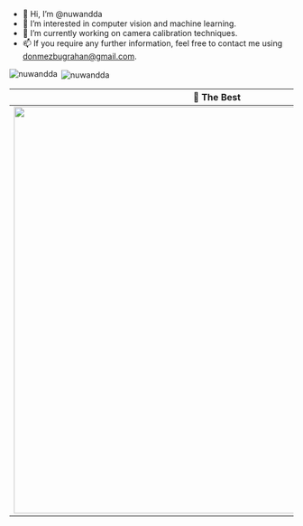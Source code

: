 - 👋 Hi, I’m @nuwandda
- 👀 I’m interested in computer vision and machine learning.
- 🌱 I’m currently working on camera calibration techniques.
- 📫 If you require any further information, feel free to contact me using <a href="donmezbugrahan@gmail.com">donmezbugrahan@gmail.com.</a>

<p><img align="left" src="https://github-readme-stats.vercel.app/api/top-langs/?username=nuwandda&layout=compact&hide=html" alt="nuwandda" /></p>
<p>&nbsp;<img align="center" src="https://github-readme-stats.vercel.app/api?username=nuwandda&show_icons=true" alt="nuwandda" /></p>

| 🎵 The Best                                                                                                                    |
| ------------------------------------------------------------------------------------------------------------------------------ |
| <a href="https://open.spotify.com/track/0bFOpGU6J9OLL5q8ZTtuX5?si=cb5eb98600ef490e"><img src="https://upload.wikimedia.org/wikipedia/commons/6/6a/Johann_Sebastian_Bach.jpg" width="720" height="720"></a> |
